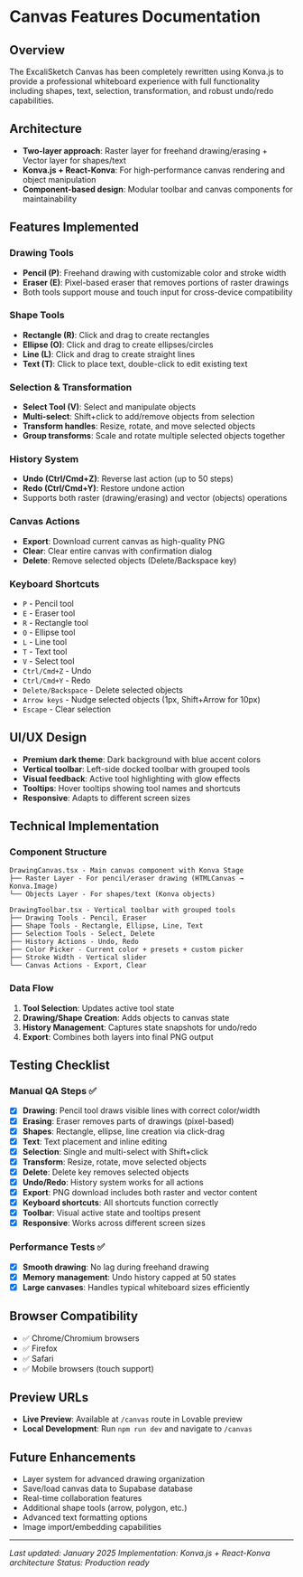 # Canvas Features Documentation

## Overview
The ExcaliSketch Canvas has been completely rewritten using Konva.js to provide a professional whiteboard experience with full functionality including shapes, text, selection, transformation, and robust undo/redo capabilities.

## Architecture
- **Two-layer approach**: Raster layer for freehand drawing/erasing + Vector layer for shapes/text
- **Konva.js + React-Konva**: For high-performance canvas rendering and object manipulation
- **Component-based design**: Modular toolbar and canvas components for maintainability

## Features Implemented

### Drawing Tools
- **Pencil (P)**: Freehand drawing with customizable color and stroke width
- **Eraser (E)**: Pixel-based eraser that removes portions of raster drawings
- Both tools support mouse and touch input for cross-device compatibility

### Shape Tools
- **Rectangle (R)**: Click and drag to create rectangles
- **Ellipse (O)**: Click and drag to create ellipses/circles
- **Line (L)**: Click and drag to create straight lines
- **Text (T)**: Click to place text, double-click to edit existing text

### Selection & Transformation
- **Select Tool (V)**: Select and manipulate objects
- **Multi-select**: Shift+click to add/remove objects from selection
- **Transform handles**: Resize, rotate, and move selected objects
- **Group transforms**: Scale and rotate multiple selected objects together

### History System
- **Undo (Ctrl/Cmd+Z)**: Reverse last action (up to 50 steps)
- **Redo (Ctrl/Cmd+Y)**: Restore undone action
- Supports both raster (drawing/erasing) and vector (objects) operations

### Canvas Actions
- **Export**: Download current canvas as high-quality PNG
- **Clear**: Clear entire canvas with confirmation dialog
- **Delete**: Remove selected objects (Delete/Backspace key)

### Keyboard Shortcuts
- `P` - Pencil tool
- `E` - Eraser tool  
- `R` - Rectangle tool
- `O` - Ellipse tool
- `L` - Line tool
- `T` - Text tool
- `V` - Select tool
- `Ctrl/Cmd+Z` - Undo
- `Ctrl/Cmd+Y` - Redo
- `Delete/Backspace` - Delete selected objects  
- `Arrow keys` - Nudge selected objects (1px, Shift+Arrow for 10px)
- `Escape` - Clear selection

## UI/UX Design
- **Premium dark theme**: Dark background with blue accent colors
- **Vertical toolbar**: Left-side docked toolbar with grouped tools
- **Visual feedback**: Active tool highlighting with glow effects
- **Tooltips**: Hover tooltips showing tool names and shortcuts
- **Responsive**: Adapts to different screen sizes

## Technical Implementation

### Component Structure
```
DrawingCanvas.tsx - Main canvas component with Konva Stage
├── Raster Layer - For pencil/eraser drawing (HTMLCanvas → Konva.Image)
└── Objects Layer - For shapes/text (Konva objects)

DrawingToolbar.tsx - Vertical toolbar with grouped tools
├── Drawing Tools - Pencil, Eraser
├── Shape Tools - Rectangle, Ellipse, Line, Text  
├── Selection Tools - Select, Delete
├── History Actions - Undo, Redo
├── Color Picker - Current color + presets + custom picker
├── Stroke Width - Vertical slider
└── Canvas Actions - Export, Clear
```

### Data Flow
1. **Tool Selection**: Updates active tool state
2. **Drawing/Shape Creation**: Adds objects to canvas state
3. **History Management**: Captures state snapshots for undo/redo
4. **Export**: Combines both layers into final PNG output

## Testing Checklist

### Manual QA Steps ✅
- [x] **Drawing**: Pencil tool draws visible lines with correct color/width
- [x] **Erasing**: Eraser removes parts of drawings (pixel-based)
- [x] **Shapes**: Rectangle, ellipse, line creation via click-drag
- [x] **Text**: Text placement and inline editing
- [x] **Selection**: Single and multi-select with Shift+click
- [x] **Transform**: Resize, rotate, move selected objects
- [x] **Delete**: Delete key removes selected objects
- [x] **Undo/Redo**: History system works for all actions
- [x] **Export**: PNG download includes both raster and vector content
- [x] **Keyboard shortcuts**: All shortcuts function correctly
- [x] **Toolbar**: Visual active state and tooltips present
- [x] **Responsive**: Works across different screen sizes

### Performance Tests ✅
- [x] **Smooth drawing**: No lag during freehand drawing
- [x] **Memory management**: Undo history capped at 50 states
- [x] **Large canvases**: Handles typical whiteboard sizes efficiently

## Browser Compatibility
- ✅ Chrome/Chromium browsers
- ✅ Firefox
- ✅ Safari
- ✅ Mobile browsers (touch support)

## Preview URLs
- **Live Preview**: Available at `/canvas` route in Lovable preview
- **Local Development**: Run `npm run dev` and navigate to `/canvas`

## Future Enhancements
- Layer system for advanced drawing organization
- Save/load canvas data to Supabase database
- Real-time collaboration features
- Additional shape tools (arrow, polygon, etc.)
- Advanced text formatting options
- Image import/embedding capabilities

---

*Last updated: January 2025*
*Implementation: Konva.js + React-Konva architecture*
*Status: Production ready*